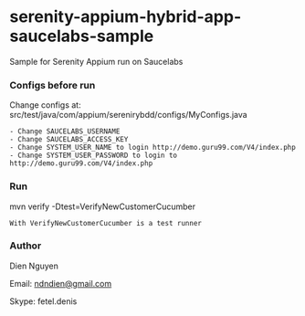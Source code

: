 # serenity-appium-hybrid-app-saucelabs-sample
Sample for Serenity Appium run on Saucelabs

### Configs before run

Change configs at: src/test/java/com/appium/serenirybdd/configs/MyConfigs.java
    
    - Change SAUCELABS_USERNAME
    - Change SAUCELABS_ACCESS_KEY
    - Change SYSTEM_USER_NAME to login http://demo.guru99.com/V4/index.php
    - Change SYSTEM_USER_PASSWORD to login to http://demo.guru99.com/V4/index.php
    
### Run

mvn verify -Dtest=VerifyNewCustomerCucumber
    
    With VerifyNewCustomerCucumber is a test runner

### Author

 Dien Nguyen
 
 Email: ndndien@gmail.com
 
 Skype: fetel.denis
 
